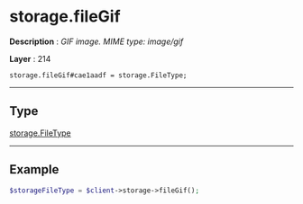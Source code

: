 # storage.fileGif

**Description** : *GIF image\. MIME type: image/gif*

**Layer** : 214

```tl
storage.fileGif#cae1aadf = storage.FileType;
```

---

## Type

[storage.FileType](type/storage.FileType)

---

## Example

```php
$storageFileType = $client->storage->fileGif();
```